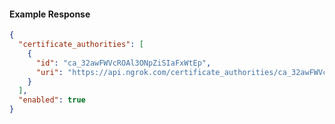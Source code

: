 <!-- Code generated for API Clients. DO NOT EDIT. -->

#### Example Response

```json
{
  "certificate_authorities": [
    {
      "id": "ca_32awFWVcROAl3ONpZiSIaFxWtEp",
      "uri": "https://api.ngrok.com/certificate_authorities/ca_32awFWVcROAl3ONpZiSIaFxWtEp"
    }
  ],
  "enabled": true
}
```
